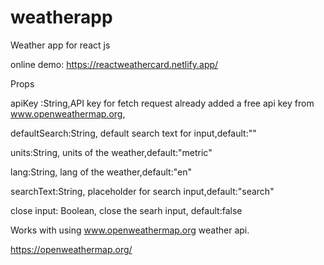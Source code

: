 # weatherapp
Weather app for react js


online demo:
https://reactweathercard.netlify.app/


Props

apiKey :String,API key for fetch request already added a free api key from www.openweathermap.org,

defaultSearch:String, default search text for input,default:""

units:String, units of the weather,default:"metric"

lang:String, lang of the weather,default:"en"

searchText:String, placeholder for search input,default:"search"

close input: Boolean, close the searh input, default:false

Works with using www.openweathermap.org weather api.


https://openweathermap.org/

